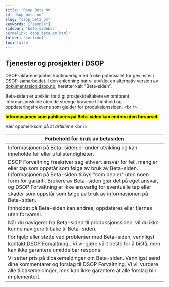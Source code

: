 ```yaml
---
title: "Dsop Beta Om
id: dsop_beta_om"
slug: "dsop_beta_om"
keywords: ["sample"]
sidebar: "beta_sidebar
permalink: dsop_beta_om.html"
folder: "section1"
toc: false
---
```


## Tjenester og prosjekter i DSOP
DSOP-aktørene jobber kontinuerlig med å øke potensialet for gevinster i DSOP-samarbeidet. I den anledning har vi utviklet en alternativ versjon av [dokumentasjon.dsop.no](https://dokumentasjon.dsop.no/index.html), heretter kalt "Beta-siden".

Beta-siden er utviklet for å gi prosjektdeltakere en omforent informasjonskilde uten de strenge kravene til innhold og oppdateringsfrekvens som gjelder for produksjonssiden.
<br \/>

<mark><b>Informasjonen som publiseres på Beta-siden kan endres uten forvarsel.</b>

Vær oppmerksom på at <i>artiklene</i>
<br \/>

| Forbehold for bruk av betasiden |
|--|
| Informasjonen på Beta-siden er under utvikling og kan inneholde feil eller ufullstendigheter. |
| DSOP Forvaltning fraskriver seg ethvert ansvar for feil, mangler eller tap som oppstår som følge av bruk av Beta-siden. Informasjonen på Beta-siden tilbys "som den er" uten noen form for garanti. Brukere av Beta-siden gjør det på eget ansvar, og DSOP Forvaltning er ikke ansvarlig for eventuelle tap eller skader som oppstår som følge av bruk av informasjonen på Beta-siden. |
| Innholdet på Beta-siden kan endres, oppdateres eller fjernes uten forvarsel. |
| Når du navigerer fra Beta-siden til produksjonssiden, vil du ikke kunne navigere tilbake til Beta-siden. |
| For hjelp eller støtte ved problemer med Beta-siden, vennligst [kontakt DSOP Forvaltning.](https://online3.superoffice.com/Cust28770/CS/scripts/customer.fcgi). Vi vil gjøre vårt beste for å bistå, men kan ikke garantere umiddelbar respons. |
| Vi setter pris på tilbakemeldinger om Beta-siden. Vennligst send dine kommentarer og forslag til DSOP Forvaltning. Vi vil vurdere alle tilbakemeldinger, men kan ikke garantere at alle forslag blir implementert. |